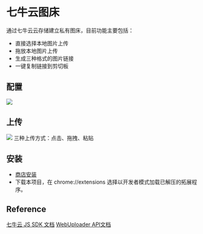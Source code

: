 # 七牛云图床

通过七牛云云存储建立私有图床，目前功能主要包括：
* 直接选择本地图片上传
* 拖放本地图片上传
* 生成三种格式的图片链接
* 一键复制链接到剪切板

## 配置
![](http://mzzeast.shumsg.cn/FlgkICkL-2lNw8MlDpY2lyq5T38p)

## 上传
![](http://mzzeast.shumsg.cn/FjAbiKaTjbNaxTXHJoLM7s0Vj3S8)
三种上传方式：点击、拖拽、粘贴

## 安装
* [商店安装](https://chrome.google.com/webstore/detail/%E4%B8%83%E7%89%9B%E4%BA%91%E5%9B%BE%E5%BA%8A/fmpbbmjlniogoldpglopponaibclkjdg?utm_source=chrome-ntp-icon)
* 下载本项目，在 chrome://extensions 选择以开发者模式加载已解压的拓展程序。

## Reference
[七牛云 JS SDK 文档](https://developer.qiniu.com/kodo/sdk/1283/javascript)
[WebUploader API文档](http://fex.baidu.com/webuploader/doc/index.html)
